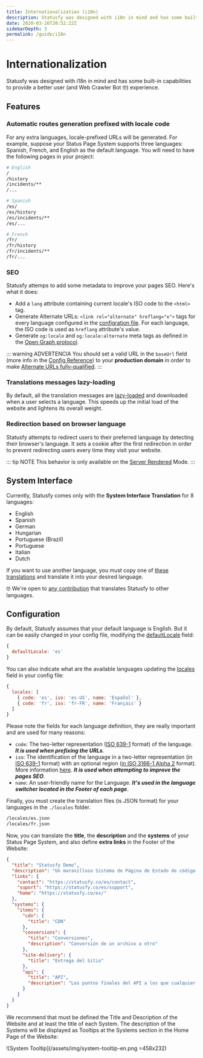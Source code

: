 ```yaml
---
title: Internationalization (i18n)
description: Statusfy was designed with i18n in mind and has some built-in capabilities to provide a better user (and Web Crawler Bot) experience.
date: 2020-03-26T20:52:22Z
sidebarDepth: 3
permalink: /guide/i18n
---
```


# Internationalization

Statusfy was designed with i18n in mind and has some built-in capabilities to provide a better user (and Web Crawler Bot :nerd_face:) experience.

## Features

### Automatic routes generation prefixed with locale code

For any extra languages, locale-prefixed URLs will be generated. For example, suppose your Status Page System supports three languages: Spanish, French, and English as the default language. You will need to have the following pages in your project:

```bash
# English
/
/history
/incidents/**
/...

# Spanish
/es/
/es/history
/es/incidents/**
/es/...

# French
/fr/
/fr/history
/fr/incidents/**
/fr/...
```

### SEO

Statusfy attemps to add some metadata to improve your pages SEO. Here's what it does:

* Add a `lang` attribute containing current locale's ISO code to the `<html>` tag.
* Generate Alternate URLs: `<link rel="alternate" hreflang="x">` tags for every language configured in the [configration file](../guide/configuration.md#config-file). For each language, the ISO code is used as `hreflang` attribute's value.
* Generate `og:locale` and `og:locale:alternate` meta tags as defined in the [Open Graph protocol](http://ogp.me/#optional).

::: warning ADVERTENCIA
You should set a valid URL in the `baseUrl` field (more info in the [Config Reference](../config/README.md#baseurl)) to your **production domain** in order to make [Alternate URLs fully-qualified](https://support.google.com/webmasters/answer/189077?hl=en#all-method-guidelines).
:::

### Translations messages lazy-loading

By default, all the translation messages are [lazy-loaded](https://webpack.js.org/guides/lazy-loading/) and downloaded when a user selects a language. This speeds up the initial load of the website and lightens its overall weight.

### Redirection based on browser language

Statusfy attempts to redirect users to their preferred language by detecting their browser's language. It sets a cookie after the first redirection in order to prevent redirecting users every time they visit your website.

::: tip NOTE
This behavior is only available on the [Server Rendered](../guide/deploy.md#dynamic) Mode.
:::

## System Interface

Currently, Statusfy comes only with the **System Interface Translation** for 8 languages: 

- English
- Spanish
- German <Badge text="0.3.0+"/>
- Hungarian <Badge text="0.3.0+"/>
- Portuguese (Brazil) <Badge text="0.3.0+"/>
- Portuguese <Badge text="0.4.0+"/>
- Italian <Badge text="0.4.0+"/>
- Dutch <Badge text="0.4.2+"/>

If you want to use another language, you must copy one of [these translations](https://github.com/bazzite/statusfy/tree/develop/packages/@statusfy/core/client/locales) and translate it into your desired language.


:nerd_face: We're open to [any contribution](../contributing/README.md#translations) that translates Statusfy to other languages.


## Configuration

By default, Statusfy assumes that your default language is English. But it can be easily changed in your config file, modifying the [defaultLocale](../config/README.md#defaultLocale) field:


``` js
{
  defaultLocale: 'es'
}
```

You can also indicate what are the available languages updating the [locales](../config/README.md#defaultLocale) field in your config file:

``` js
{
  locales: [
    { code: 'es', iso: 'es-US', name: 'Español' },
    { code: 'fr', iso: 'fr-FR', name: 'Français' }
  ]
}
```

Please note the fields for each language definition, they are really important and are used for many reasons:

- `code`: The two-letter representation ([ISO 639-1](https://en.wikipedia.org/wiki/ISO_3166-1_alpha-2) format) of the language. ***It is used when prefixing the URLs***.
- `iso`: The identification of the language in a two-letter representation (in [ISO 639-1](https://en.wikipedia.org/wiki/ISO_3166-1_alpha-2) format) with an optional region ([in ISO 3166-1 Alpha 2](http://en.wikipedia.org/wiki/ISO_3166-1_alpha-2) format). More information [here](https://support.google.com/webmasters/answer/189077?hl=en#language-codes). ***It is used when attempting to improve the pages SEO***.
- `name`: An user-friendly name for the Language. ***It's used in the language switcher located in the Footer of each page***.


Finally, you must create the translation files (is JSON format) for your languages in the `./locales` folder.

```bash
/locales/es.json
/locales/fr.json
```

Now, you can translate the **title**, the **description** and the **systems** of your Status Page System, and also define **extra links** in the Footer of the Website:

```json
{
  "title": "Statusfy Demo",
  "description": "Un maravilloso Sistema de Página de Estado de código abierto.",
  "links": {
    "contact": "https://statusfy.co/es/contact",
    "suport": "https://statusfy.co/es/support",
    "home": "https://statusfy.co/es/"
  },
  "systems": {
    "items": {
      "cdn": {
        "title": "CDN"
      },
      "conversions": {
        "title": "Conversiones",
        "description": "Conversión de un archivo a otro"
      },
      "site-delivery": {
        "title": "Entrega del Sitio"
      },
      "api": {
        "title": "API",
        "description": "Los puntos finales del API a los que cualquier desarrollador puede acceder"
      }
    }
  }
}
```

We recommend that must be defined the Title and Description of the Website and at least the title of each System. The description of the Systems will be displayed as Tooltips at the Systems section in the Home Page of the Website:

![System Tooltip](/assets/img/system-tooltip-en.png =458x232)
